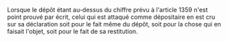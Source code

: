 Lorsque le dépôt étant au-dessus du chiffre prévu à l'article 1359 n'est point prouvé par écrit, celui qui est attaqué comme dépositaire en est cru sur sa déclaration soit pour le fait même du dépôt, soit pour la chose qui en faisait l'objet, soit pour le fait de sa restitution.


